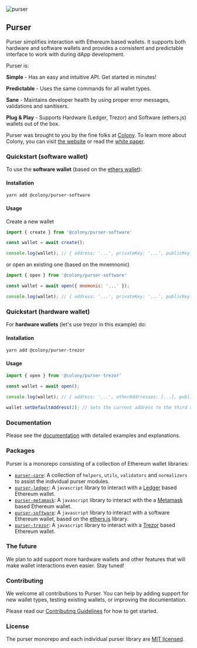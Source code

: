 ![purser](https://github.com/JoinColony/purser/blob/master/.assets/purser_200.svg)

## Purser

Purser simplifies interaction with Ethereum based wallets. It supports both hardware and software wallets and provides a consistent and predictable interface to work with during dApp development.

Purser is:

**Simple** - Has an easy and intuitive API. Get started in minutes!

**Predictable** - Uses the same commands for all wallet types.

**Sane** - Maintains developer health by using proper error messages, validations and sanitisers.

**Plug & Play** - Supports Hardware (Ledger, Trezor) and Software (ethers.js) wallets out of the box.

Purser was brought to you by the fine folks at [Colony](https://github.com/JoinColony). To learn more about Colony, you can visit [the website](https://colony.io/) or read the [white paper](https://colony.io/whitepaper.pdf).

### Quickstart (software wallet)

To use the **software wallet** (based on the [ethers wallet](https://github.com/ethers-io/ethers.js/)):

#### Installation

```
yarn add @colony/purser-software
```

#### Usage

Create a new wallet

```js
import { create } from '@colony/purser-software'

const wallet = await create();

console.log(wallet); // { address: '...', privateKey: '...', publicKey: '...' }
```

or open an existing one (based on the mnemnonic)

```js
import { open } from '@colony/purser-software'

const wallet = await open({ mnemonic: '...' });

console.log(wallet); // { address: '...', privateKey: '...', publicKey: '...' }
```

### Quickstart (hardware wallet)

For **hardware wallets** (let's use trezor in this example) do:

#### Installation

```
yarn add @colony/purser-trezor
```

#### Usage

```js
import { open } from '@colony/purser-trezor'

const wallet = await open();

console.log(wallet); // { address: '...', otherAddrresses: [...], publicKey: '...' }

wallet.setDefaultAddress(2); // Sets the current address to the third address in the list of `otherAddresses`

```

### Documentation

Please see the [documentation](https://docs.colony.io/purser/docs-overview) with detailed examples and explanations.

### Packages

Purser is a monorepo consisting of a collection of Ethereum wallet libraries:
- [`purser-core`](https://github.com/JoinColony/purser/blob/master/modules/node_modules/@colony/purser-core): A collection of `helpers`, `utils`, `validators` and `normalizers` to assist the individual purser modules.
- [`purser-ledger`](https://github.com/JoinColony/purser/blob/master/modules/node_modules/@colony/purser-ledger): A `javascript` library to interact with a [Ledger](https://www.ledger.com/) based Ethereum wallet.
- [`purser-metamask`](https://github.com/JoinColony/purser/blob/master/modules/node_modules/@colony/purser-metamask): A `javascript` library to interact with the a [Metamask](https://metamask.io/) based Ethereum wallet.
- [`purser-software`](https://github.com/JoinColony/purser/blob/master/modules/node_modules/@colony/purser-software): A `javascript` library to interact with a software Ethereum wallet, based on the [ethers.js](https://github.com/ethers-io/ethers.js/) library.
- [`purser-trezor`](https://github.com/JoinColony/purser/blob/master/modules/node_modules/@colony/purser-trezor): A `javascript` library to interact with a [Trezor](https://trezor.io/) based Ethereum wallet.

### The future

We plan to add support more hardware wallets and other features that will make wallet interactions even easier. Stay tuned!

### Contributing

We welcome all contributions to Purser. You can help by adding support for new wallet types, testing existing wallets, or improving the documentation.

Please read our [Contributing Guidelines](https://github.com/JoinColony/purser/blob/master/.github/CONTRIBUTING.md) for how to get started.

### License

The purser monorepo and each individual purser library are [MIT licensed](LICENSE).
